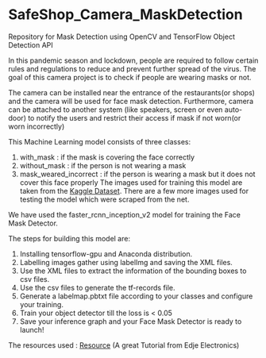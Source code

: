 # SafeShop_Camera_MaskDetection
Repository for Mask Detection using OpenCV and TensorFlow Object Detection API

In this pandemic season and lockdown, people are required to follow certain rules and regulations to reduce and prevent further spread of the virus. 
The goal of this camera project is to check if people are wearing masks or not.

The camera can be installed near the entrance of the restaurants(or shops) and the camera will be used for face mask detection. 
Furthermore, camera can be attached to another system (like speakers, screen or even auto-door) to notify the users and restrict their access if mask if not worn(or worn incorrectly)

This Machine Learning model consists of three classes:
  1. with_mask : if the mask is covering the face correctly
  2. without_mask : if the person is not wearing a mask
  3. mask_weared_incorrect : if the person is wearing a mask but it does not cover this face properly
The images used for training this model are taken from the [Kaggle Dataset](https://www.kaggle.com/andrewmvd/face-mask-detection).
There are a few more images used for testing the model which were scraped from the net.

We have used the faster_rcnn_inception_v2 model for training the Face Mask Detector.

The steps for building this model are:
  1. Installing tensorflow-gpu and Anaconda distribution.
  2. Labelling images gather using labelImg and saving the XML files.
  3. Use the XML files to extract the information of the bounding boxes to csv files.
  4. Use the csv files to generate the tf-records file.
  5. Generate a labelmap.pbtxt file according to your classes and configure your training.
  6. Train your object detector till the loss is < 0.05
  7. Save your inference graph and your Face Mask Detector is ready to launch!
  
  The resources used : [Resource](https://www.youtube.com/watch?v=Rgpfk6eYxJA) (A great Tutorial from Edje Electronics)
